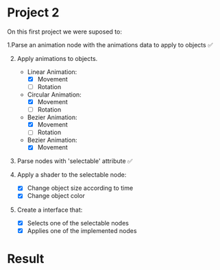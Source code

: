 # Project 2

On this first project we were suposed to:

1.Parse an animation node with the animations data to apply to objects :white_check_mark:

2. Apply animations to objects.
    - Linear Animation:
        - [x] Movement
        - [ ] Rotation
    - Circular Animation:
        - [x] Movement
        - [ ] Rotation
    - Bezier Animation:
        - [x] Movement
        - [ ] Rotation
    - Bezier Animation:
        - [x] Movement

3. Parse nodes with 'selectable' attribute :white_check_mark:

4. Apply a shader to the selectable node:
    - [x] Change object size according to time
    - [x] Change object color

5. Create a interface that:
    - [x] Selects one of the selectable nodes
    - [x] Applies one of the implemented nodes

# Result
